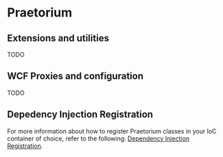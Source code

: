 # Praetorium

## Extensions and utilities

TODO

## WCF Proxies and configuration

TODO

## Depedency Injection Registration

For more information about how to register Praetorium classes in your IoC container of choice, refer to the following: [Dependency Injection Registration][1].

[1]: https://github.com/jasonreimer/Praetorium/wiki/Dependency-Injection-Registration
